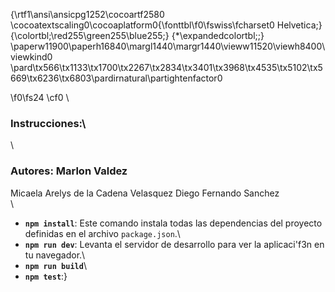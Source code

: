 {\rtf1\ansi\ansicpg1252\cocoartf2580
\cocoatextscaling0\cocoaplatform0{\fonttbl\f0\fswiss\fcharset0 Helvetica;}
{\colortbl;\red255\green255\blue255;}
{\*\expandedcolortbl;;}
\paperw11900\paperh16840\margl1440\margr1440\vieww11520\viewh8400\viewkind0
\pard\tx566\tx1133\tx1700\tx2267\tx2834\tx3401\tx3968\tx4535\tx5102\tx5669\tx6236\tx6803\pardirnatural\partightenfactor0

\f0\fs24 \cf0 \
### Instrucciones:\
\
### Autores: Marlon Valdez
Micaela Arelys de la Cadena Velasquez
Diego Fernando Sanchez
\
\
- **`npm install`**: Este comando instala todas las dependencias del proyecto definidas en el archivo `package.json`.\
- **`npm run dev`**: Levanta el servidor de desarrollo para ver la aplicaci\'f3n en tu navegador.\
- **`npm run build`**\
- **`npm test`**:}
